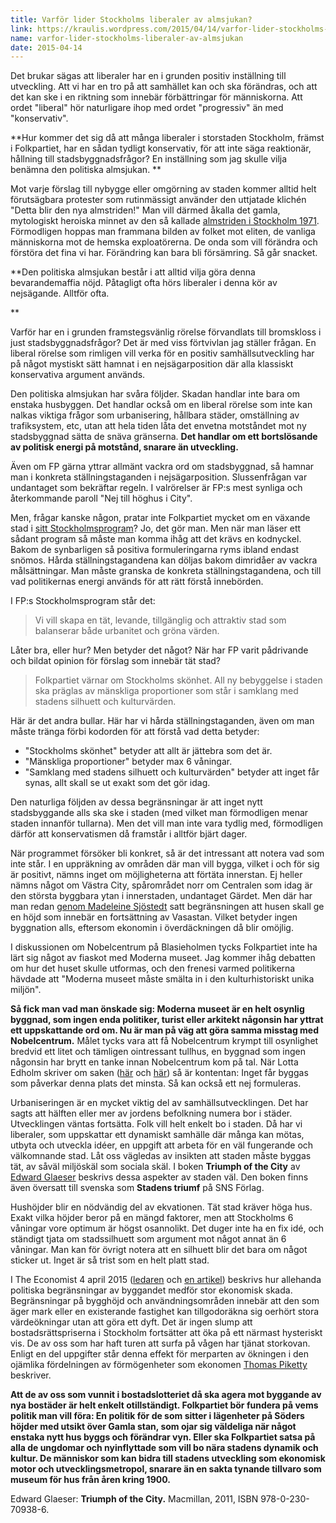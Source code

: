 ```yaml
---
title: Varför lider Stockholms liberaler av almsjukan?
link: https://kraulis.wordpress.com/2015/04/14/varfor-lider-stockholms-liberaler-av-almsjukan/
name: varfor-lider-stockholms-liberaler-av-almsjukan
date: 2015-04-14
---
```

Det brukar sägas att liberaler har en i grunden positiv inställning till utveckling. Att vi har en tro på att samhället kan och ska förändras, och att det kan ske i en riktning som innebär förbättringar för människorna. Att ordet "liberal" hör naturligare ihop med ordet "progressiv" än med "konservativ".

**Hur kommer det sig då att många liberaler i storstaden Stockholm, främst i Folkpartiet, har en sådan tydligt konservativ, för att inte säga reaktionär, hållning till stadsbyggnadsfrågor? En inställning som jag skulle vilja benämna den politiska almsjukan. **



Mot varje förslag till nybygge eller omgörning av staden kommer alltid helt förutsägbara protester som rutinmässigt använder den uttjatade klichén "Detta blir den nya almstriden!" Man vill därmed åkalla det gamla, mytologiskt heroiska minnet av den så kallade [almstriden i Stockholm 1971](http://sv.wikipedia.org/wiki/Almstriden). Förmodligen hoppas man frammana bilden av folket mot eliten, de vanliga människorna mot de hemska exploatörerna. De onda som vill förändra och förstöra det fina vi har. Förändring kan bara bli försämring. Så går snacket.

**Den politiska almsjukan består i att alltid vilja göra denna bevarandemaffia nöjd. Påtagligt ofta hörs liberaler i denna kör av nejsägande. Alltför ofta.

**

Varför har en i grunden framstegsvänlig rörelse förvandlats till bromskloss i just stadsbyggnadsfrågor? Det är med viss förtvivlan jag ställer frågan. En liberal rörelse som rimligen vill verka för en positiv samhällsutveckling har på något mystiskt sätt hamnat i en nejsägarposition där alla klassiskt konservativa argument används.

Den politiska almsjukan har svåra följder. Skadan handlar inte bara om enstaka husbyggen. Det handlar också om en liberal rörelse som inte kan nalkas viktiga frågor som urbanisering, hållbara städer, omställning av trafiksystem, etc, utan att hela tiden låta det envetna motståndet mot ny stadsbyggnad sätta de snäva gränserna. **Det handlar om ett bortslösande av politisk energi på motstånd, snarare än utveckling.**

Även om FP gärna yttrar allmänt vackra ord om stadsbyggnad, så hamnar man i konkreta ställningstaganden i nejsägarposition. Slussenfrågan var undantaget som bekräftar regeln. I valrörelser är FP:s mest synliga och återkommande paroll "Nej till höghus i City".

Men, frågar kanske någon, pratar inte Folkpartiet mycket om en växande stad i [sitt Stockholmsprogram](http://www.folkpartiet.se/lokalt/stockholms-stad/var-politik/ett-liberalt-stockholm/)? Jo, det gör man. Men när man läser ett sådant program så måste man komma ihåg att det krävs en kodnyckel. Bakom de synbarligen så positiva formuleringarna ryms ibland endast snömos. Hårda ställningstagandena kan döljas bakom dimridåer av vackra målsättningar. Man måste granska de konkreta ställningstagandena, och till vad politikernas energi används för att rätt förstå innebörden.

I FP:s Stockholmsprogram står det:

> Vi vill skapa en tät, levande, tillgänglig och attraktiv stad som balanserar både urbanitet och gröna värden.

Låter bra, eller hur? Men betyder det något? När har FP varit pådrivande och bildat opinion för förslag som innebär tät stad?

> Folkpartiet värnar om Stockholms skönhet. All ny bebyggelse i staden ska präglas av mänskliga proportioner som står i samklang med stadens silhuett och kulturvärden.

Här är det andra bullar. Här har vi hårda ställningstaganden, även om man måste tränga förbi kodorden för att förstå vad detta betyder:

- "Stockholms skönhet" betyder att allt är jättebra som det är.
- "Mänskliga proportioner" betyder max 6 våningar.
- "Samklang med stadens silhuett och kulturvärden" betyder att inget får synas, allt skall se ut exakt som det gör idag.

Den naturliga följden av dessa begränsningar är att inget nytt stadsbyggande alls ska ske i staden (med vilket man förmodligen menar staden innanför tullarna). Men det vill man inte vara tydlig med, förmodligen därför att konservatismen då framstår i alltför bjärt dager.

När programmet försöker bli konkret, så är det intressant att notera vad som inte står. I en uppräkning av områden där man vill bygga, vilket i och för sig är positivt, nämns inget om möjligheterna att förtäta innerstan. Ej heller nämns något om Västra City, spårområdet norr om Centralen som idag är den största byggbara ytan i innerstaden, undantaget Gärdet. Men där har man redan [genom Madeleine Sjöstedt](http://www.dn.se/kultur-noje/kulturdebatt/madeleine-sjostedt-helhetsgrepp-utbyggnad-ska-ske-i-samklang-med-stadens-silhuett/) satt begränsningen att husen skall ge en höjd som innebär en fortsättning av Vasastan. Vilket betyder ingen byggnation alls, eftersom ekonomin i överdäckningen då blir omöjlig.

I diskussionen om Nobelcentrum på Blasieholmen tycks Folkpartiet inte ha lärt sig något av fiaskot med Moderna museet. Jag kommer ihåg debatten om hur det huset skulle utformas, och den frenesi varmed politikerna hävdade att "Moderna museet måste smälta in i den kulturhistoriskt unika miljön".

**Så fick man vad man önskade sig: Moderna museet är en helt osynlig byggnad, som ingen enda politiker, turist eller arkitekt någonsin har yttrat ett uppskattande ord om. Nu är man på väg att göra samma misstag med Nobelcentrum.** Målet tycks vara att få Nobelcentrum krympt till osynlighet bredvid ett litet och tämligen ointressant tullhus, en byggnad som ingen någonsin har brytt en tanke innan Nobelcentrum kom på tal. När Lotta Edholm skriver om saken ([här](https://lottaedholm.wordpress.com/2014/04/09/nytt-nobelcenter/) och [här](https://lottaedholm.wordpress.com/2015/02/10/trist-besked-om-nobelcentret/)) så är kontentan: Inget får byggas som påverkar denna plats det minsta. Så kan också ett nej formuleras.

Urbaniseringen är en mycket viktig del av samhällsutvecklingen. Det har sagts att hälften eller mer av jordens befolkning numera bor i städer. Utvecklingen väntas fortsätta. Folk vill helt enkelt bo i staden. Då har vi liberaler, som uppskattar ett dynamiskt samhälle där många kan mötas, utbyta och utveckla idéer, en uppgift att arbeta för en väl fungerande och välkomnande stad. Låt oss vägledas av insikten att staden måste byggas tät, av såväl miljöskäl som sociala skäl. I boken **Triumph of the City** av [Edward Glaeser](http://en.wikipedia.org/wiki/Edward_Glaeser) beskrivs dessa aspekter av staden väl. Den boken finns även översatt till svenska som **Stadens triumf** på SNS Förlag.

Hushöjder blir en nödvändig del av ekvationen. Tät stad kräver höga hus. Exakt vilka höjder beror på en mängd faktorer, men att Stockholms 6 våningar vore optimum är högst osannolikt. Det duger inte ha en fix idé, och ständigt tjata om stadssilhuett som argument mot något annat än 6 våningar. Man kan för övrigt notera att en silhuett blir det bara om något sticker ut. Inget är så trist som en helt platt stad. 

I The Economist 4 april 2015 ([ledaren](http://www.economist.com/news/leaders/21647614-poor-land-use-worlds-greatest-cities-carries-huge-cost-space-and-city) och [en artikel](http://www.economist.com/news/briefing/21647622-land-centre-pre-industrial-economy-has-returned-constraint-growth)) beskrivs hur allehanda politiska begränsningar av byggandet medför stor ekonomisk skada. Begränsningar på bygghöjd och användningsområden innebär att den som äger mark eller en existerande fastighet kan tillgodoräkna sig oerhört stora värdeökningar utan att göra ett dyft. Det är ingen slump att bostadsrättspriserna i Stockholm fortsätter att öka på ett närmast hysteriskt vis. De av oss  som har haft turen att surfa på vågen har tjänat storkovan. Enligt en del uppgifter står denna effekt för merparten av ökningen i den ojämlika fördelningen av förmögenheter som ekonomen [Thomas Piketty](http://en.wikipedia.org/wiki/Thomas_Piketty) beskriver.

**Att de av oss som vunnit i bostadslotteriet då ska agera mot byggande av nya bostäder är helt enkelt otillständigt. Folkpartiet bör fundera på vems politik man vill föra: En politik för de som sitter i lägenheter på Söders höjder med utsikt över Gamla stan, som ojar sig väldeliga när något enstaka nytt hus byggs och förändrar vyn. Eller ska Folkpartiet satsa på alla de ungdomar och nyinflyttade som vill bo nära stadens dynamik och kultur. De människor som kan bidra till stadens utveckling som ekonomisk motor och utvecklingsmetropol, snarare än en sakta tynande tillvaro som museum för hus från åren kring 1900.**

Edward Glaeser: **Triumph of the City.** Macmillan, 2011, ISBN 978-0-230-70938-6.

